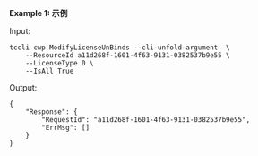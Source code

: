 **Example 1: 示例**



Input: 

```
tccli cwp ModifyLicenseUnBinds --cli-unfold-argument  \
    --ResourceId a11d268f-1601-4f63-9131-0382537b9e55 \
    --LicenseType 0 \
    --IsAll True
```

Output: 
```
{
    "Response": {
        "RequestId": "a11d268f-1601-4f63-9131-0382537b9e55",
        "ErrMsg": []
    }
}
```


